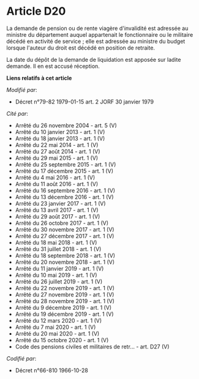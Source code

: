 # Article D20

La demande de pension ou de rente viagère d'invalidité est adressée au ministre du département auquel appartenait le
fonctionnaire ou le militaire décédé en activité de service ; elle est adressée au ministre du budget lorsque l'auteur du
droit est décédé en position de retraite.

La date du dépôt de la demande de liquidation est apposée sur ladite demande. Il en est accusé réception.

**Liens relatifs à cet article**

_Modifié par_:

  - Décret n°79-82 1979-01-15 art. 2 JORF 30 janvier 1979

_Cité par_:

  - Arrêté du 26 novembre 2004 - art. 5 (V)
  - Arrêté du 10 janvier 2013 - art. 1 (V)
  - Arrêté du 18 janvier 2013 - art. 1 (V)
  - Arrêté du 22 mai 2014 - art. 1 (V)
  - Arrêté du 27 août 2014 - art. 1 (V)
  - Arrêté du 29 mai 2015 - art. 1 (V)
  - Arrêté du 25 septembre 2015 - art. 1 (V)
  - Arrêté du 17 décembre 2015 - art. 1 (V)
  - Arrêté du 4 mai 2016 - art. 1 (V)
  - Arrêté du 11 août 2016 - art. 1 (V)
  - Arrêté du 16 septembre 2016 - art. 1 (V)
  - Arrêté du 13 décembre 2016 - art. 1 (V)
  - Arrêté du 23 janvier 2017 - art. 1 (V)
  - Arrêté du 13 avril 2017 - art. 1 (V)
  - Arrêté du 29 août 2017 - art. 1 (V)
  - Arrêté du 26 octobre 2017 - art. 1 (V)
  - Arrêté du 30 novembre 2017 - art. 1 (V)
  - Arrêté du 27 décembre 2017 - art. 1 (V)
  - Arrêté du 18 mai 2018 - art. 1 (V)
  - Arrêté du 31 juillet 2018 - art. 1 (V)
  - Arrêté du 18 septembre 2018 - art. 1 (V)
  - Arrêté du 20 novembre 2018 - art. 1 (V)
  - Arrêté du 11 janvier 2019 - art. 1 (V)
  - Arrêté du 10 mai 2019 - art. 1 (V)
  - Arrêté du 26 juillet 2019 - art. 1 (V)
  - Arrêté du 22 novembre 2019 - art. 1 (V)
  - Arrêté du 27 novembre 2019 - art. 1 (V)
  - Arrêté du 28 novembre 2019 - art. 1 (V)
  - Arrêté du 9 décembre 2019 - art. 1 (V)
  - Arrêté du 19 décembre 2019 - art. 1 (V)
  - Arrêté du 12 mars 2020 - art. 1 (V)
  - Arrêté du 7 mai 2020 - art. 1 (V)
  - Arrêté du 20 mai 2020 - art. 1 (V)
  - Arrêté du 15 octobre 2020 - art. 1 (V)
  - Code des pensions civiles et militaires de retr... - art. D27 (V)

_Codifié par_:

  - Décret n°66-810 1966-10-28
